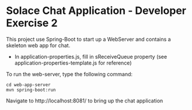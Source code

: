 # Solace Chat Application - Developer Exercise 2
This project use Spring-Boot to start up a WebServer and contains a skeleton web app for chat. 

* In application-properties.js, fill in sReceiveQueue property (see application-properties-template.js for reference)

To run the web-server, type the following command:

```
cd web-app-server
mvn spring-boot:run
```

Navigate to http://localhost:8081/ to bring up the chat application
